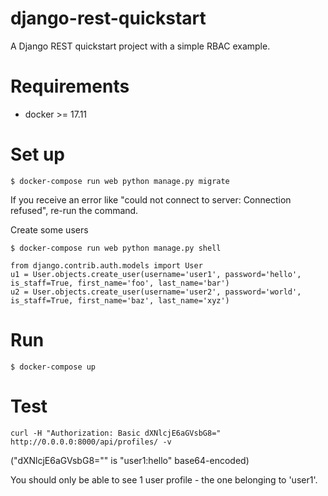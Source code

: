 # django-rest-quickstart

A Django REST quickstart project with a simple RBAC example.

# Requirements

- docker >= 17.11

# Set up

`$ docker-compose run web python manage.py migrate`

If you receive an error like "could not connect to server: Connection refused", re-run the command.

Create some users

`$ docker-compose run web python manage.py shell`

```
from django.contrib.auth.models import User
u1 = User.objects.create_user(username='user1', password='hello', is_staff=True, first_name='foo', last_name='bar')
u2 = User.objects.create_user(username='user2', password='world', is_staff=True, first_name='baz', last_name='xyz')
```
# Run

`$ docker-compose up`

# Test

`curl -H "Authorization: Basic dXNlcjE6aGVsbG8=" http://0.0.0.0:8000/api/profiles/ -v`

("dXNlcjE6aGVsbG8="" is "user1:hello" base64-encoded)

You should only be able to see 1 user profile - the one belonging to 'user1'.